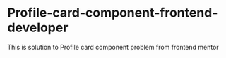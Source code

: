 # Profile-card-component-frontend-developer
This is solution to Profile card component problem from frontend mentor
